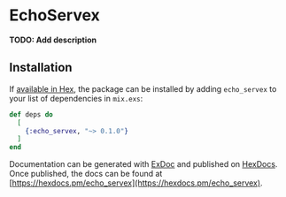 # EchoServex

**TODO: Add description**

## Installation

If [available in Hex](https://hex.pm/docs/publish), the package can be installed
by adding `echo_servex` to your list of dependencies in `mix.exs`:

```elixir
def deps do
  [
    {:echo_servex, "~> 0.1.0"}
  ]
end
```

Documentation can be generated with [ExDoc](https://github.com/elixir-lang/ex_doc)
and published on [HexDocs](https://hexdocs.pm). Once published, the docs can
be found at [https://hexdocs.pm/echo_servex](https://hexdocs.pm/echo_servex).


